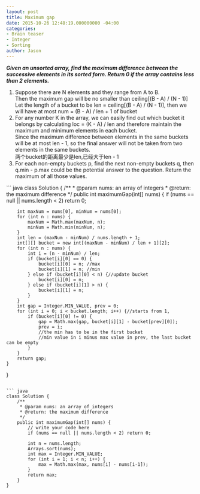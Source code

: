 ```yaml
---
layout: post
title: Maximum gap
date: 2015-10-26 12:48:19.000000000 -04:00
categories:
- Brain teaser
- Integer
- Sorting
author: Jason
---
```

<p><strong><em>Given an unsorted array, find the maximum difference between the successive elements in its sorted form. Return 0 if the array contains less than 2 elements.</em></strong></p>

<ol>
<li>Suppose there are N elements and they range from A to B.<br />
Then the maximum gap will be no smaller than ceiling[(B - A) / (N - 1)]<br />
Let the length of a bucket to be len = ceiling[(B - A) / (N - 1)], then we will have at most num = (B - A) / len + 1 of bucket</li>
<li>For any number K in the array, we can easily find out which bucket it belongs by calculating loc = (K - A) / len and therefore maintain the maximum and minimum elements in each bucket.<br />
Since the maximum difference between elements in the same buckets will be at most len - 1, so the final answer will not be taken from two elements in the same buckets.<br />
两个bucket的距离最少是len,已经大于len - 1</li>
<li>For each non-empty buckets p, find the next non-empty buckets q, then q.min - p.max could be the potential answer to the question. Return the maximum of all those values.</li>
</ol>
``` java
class Solution {
    /**
     * @param nums: an array of integers
     * @return: the maximum difference
     */
    public int maximumGap(int[] nums) {
        if (nums == null || nums.length < 2) return 0;
        
        int maxNum = nums[0], minNum = nums[0];
        for (int n : nums) {
            maxNum = Math.max(maxNum, n);
            minNum = Math.min(minNum, n);
        }
        int len = (maxNum - minNum) / nums.length + 1;
        int[][] bucket = new int[(maxNum - minNum) / len + 1][2];
        for (int n : nums) {
            int i = (n - minNum) / len;
            if (bucket[i][0] == 0) {
                bucket[i][0] = n; //max
                bucket[i][1] = n; //min
            } else if (bucket[i][0] < n) {//update bucket
                bucket[i][0] = n;
            } else if (bucket[i][1] > n) {
                bucket[i][1] = n;
            }
        }
        int gap = Integer.MIN_VALUE, prev = 0;
        for (int i = 0; i < bucket.length; i++) {//starts from 1, 
            if (bucket[i][0] != 0) {
                gap = Math.max(gap, bucket[i][1] - bucket[prev][0]);
                prev = i;
                //the min has to be in the first bucket
                //min value in i minus max value in prev, the last bucket can be empty                
            }
        }
        return gap;
    }
}
```

``` java
class Solution {
    /**
     * @param nums: an array of integers
     * @return: the maximum difference
     */
    public int maximumGap(int[] nums) {
        // write your code here
        if (nums == null || nums.length < 2) return 0;
        
        int n = nums.length;
        Arrays.sort(nums);
        int max = Integer.MIN_VALUE;
        for (int i = 1; i < n; i++) {
            max = Math.max(max, nums[i] - nums[i-1]);
        }
        return max;
    }
}
```
